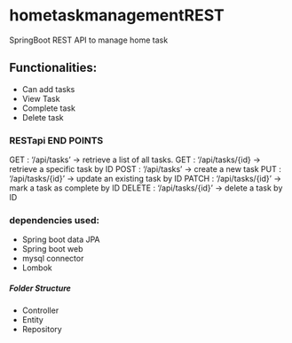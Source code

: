 # hometaskmanagementREST
SpringBoot REST API to manage home task

## Functionalities:
* Can add tasks
* View Task
* Complete task
* Delete task

### RESTapi END POINTS
GET : ‘/api/tasks’ -> retrieve a list of all tasks.
GET : ‘/api/tasks/{id} -> retrieve a specific task by ID
POST : ‘/api/tasks’ -> create a new task
PUT : ‘/api/tasks/{id}’ -> update an existing task by ID
PATCH : ‘/api/tasks/{id}’ -> mark a task as complete by ID
DELETE : ‘/api/tasks/{id}’ -> delete a task by ID

### dependencies used:
* Spring boot data JPA
* Spring boot web
* mysql connector 
* Lombok
##### Folder Structure
- Controller 
- Entity
- Repository
